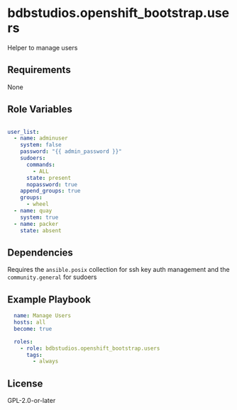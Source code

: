 bdbstudios.openshift_bootstrap.users
=========

Helper to manage users

Requirements
------------

None

Role Variables
--------------

```yaml

user_list:
  - name: adminuser
    system: false
    password: "{{ admin_password }}"
    sudoers:
      commands:
        - ALL
      state: present
      nopassword: true
    append_groups: true
    groups:
      - wheel
  - name: quay
    system: true
  - name: packer
    state: absent

```

Dependencies
------------

Requires the `ansible.posix` collection for ssh key auth management and the `community.general` for sudoers

Example Playbook
----------------

```yaml
  name: Manage Users
  hosts: all
  become: true

  roles:
    - role: bdbstudios.openshift_bootstrap.users
      tags:
        - always

```
License
-------

GPL-2.0-or-later
